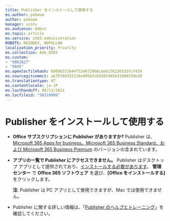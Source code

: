 ```yaml
---
title: Publisher をインストールして使用する
ms.author: pebaum
author: pebaum
manager: scotv
ms.audience: Admin
ms.topic: article
ms.service: o365-administration
ROBOTS: NOINDEX, NOFOLLOW
localization_priority: Priority
ms.collection: Adm_O365
ms.custom:
- "9002627"
- "5045"
ms.openlocfilehash: 69086372b44f524072968cbeb1762301d37cf434
ms.sourcegitcommit: ab75f66355116e995b3cb5505465b31989339e28
ms.translationtype: HT
ms.contentlocale: ja-JP
ms.lasthandoff: 08/13/2021
ms.locfileid: "58319999"
---
```

# <a name="install-and-use-publisher"></a>Publisher をインストールして使用する

- **Office サブスクリプションに Publisher がありますか?** Publisher は、[Microsoft 365 Apps for business、Microsoft 365 Business Standard、および Microsoft 365 Business Premium](https://products.office.com/compare-all-microsoft-office-products?activetab=tab:primaryr2) のバージョンの含まれています。
- **アプリの一覧で Publisher にアクセスできません。**  Publisher はデスクトップ アプリとして提供されており、[インストールする必要があります](https://support.office.com/article/Install-Office-apps-from-Office-365-dcf2d841-dac7-455b-9a77-fc8f7ee92702)。 **管理センター** で **Office 365 ソフトウェア** を選び、**[Office をインストールする]** をクリックします。 

    **注**: Publisher は PC アプリとして使用できますが、Mac では使用できません。
- Publisher に関する詳しい情報は、「[Publisher のヘルプとトレーニング](https://support.office.com/publisher)」を確認してください。
